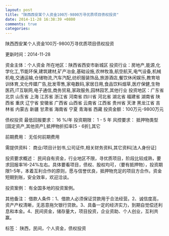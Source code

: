 ```yaml
---
layout: post
title: "陕西西安某个人资金100万-9800万寻优质项目债权投资"
date: 2014-11-28 16:38:39 +0800
comments: true
categories: 
---
```

陕西西安某个人资金100万-9800万寻优质项目债权投资



更新时间：2014-11-28

资金主体：个人资金
所在地区：陕西省西安市新城区
投资行业：房地产,能源,化学化工,节能环保,建筑建材,矿产冶金,基础设施,农林牧渔,航空航天,电气设备,机械机电,交通运输,仓储物流,汽车汽配,纺织服装饰品,旅游酒店,餐饮休闲娱乐,教育培训体育,文化传媒广告,批发零售,家电数码,家居日用,食品饮料烟草,医疗保健,生物医药,IT互联网,电子通信,商务贸易,家政服务,园林园艺,其他行业
投资地区：广东省 北京 山东省 上海 江苏省 浙江省 河南省 四川省 河北省 湖北省 福建省 湖南省 陕西省 重庆 辽宁省 安徽省 广西省 山西省 云南省 江西省 贵州省 天津 黑龙江省 吉林省 内蒙古 新疆 甘肃省 海南省 宁夏 青海省 西藏
投资金额：100万元-9800万元

债权投资
最低回报要求：
                            16 %/年
                                                                                投资期限：
                            1 - 5 年
                                                                                                                                        风控要求：
                            抵押物类型[固定资产,其他资产],抵押物折扣率[5 - 6折],其它

前期费用：
无任何前期费用

需提供资料：
商业/项目计划书,公司证件,相关财务资料,其它资料[法人身份证]

投资要求概述：
民间自有资金，行业地区不限，寻优质项目，阶段比较成熟，要求回报率16-24%左右。具体要看项目，债权、股权均可，（要有抵押物），投资期限1-5年，本着互利合作的原则，愿与信誉优良，抵押物充足的项目方合作。资金短期到账，安全效率，欢迎洽谈。

投资案例：
有全国多地的投资案例。

其他备注：
借款人条件：1、借款人必须保证贷款用于合法经营。2、诚信度高，资产产权清晰，无恶意拖欠银行贷款。3、具备一定的经济实力，到期自觉偿还利息和本金。4、民间资金，储存量大，项目投资，企业资助、个人创业，互利共赢。

标签：
陕西，民间，个人资金，债权投资

